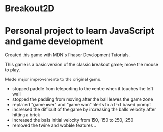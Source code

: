 # Breakout2D
Personal project to learn JavaScript and game development
==============================================================
Created this game with MDN's Phaser Development Tutorials.

This game is a basic version of the classic breakout game; move the mouse to play.

Made major improvements to the original game:
<ul>
  <li>stopped paddle from teleporting to the centre when it touches the left wall
  <li>stopped the padding from moving after the ball leaves the game zone
  <li>replaced "game over" and "game won" alerts to a text based prompt
  <li>increased the difficult of the game by increasing the balls velocity after hitting a brick
  <li>increased the balls initial velocity from 150,-150 to 250,-250
  <li>removed the twine and wobble features... 
</ul>
